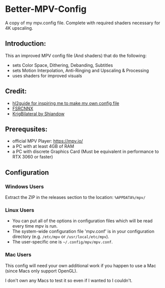 # Better-MPV-Config
A copy of my mpv.config file. Complete with required shaders necessary for 4K upscaling.

## Introduction:

This an improved MPV config file (And shaders) that do the following:

- sets Color Space, Dithering, Debanding, Subtitles
- sets Motion Interpolation, Anti-Ringing and Upscaling & Processing
- uses shaders for improved visuals

## Credit:
* [hl2guide for inspiring me to make my own config file](https://github.com/hl2guide)
* [FSRCNNX](https://github.com/xzpyth/mpv-config/blob/main/shaders/FSRCNNX_x2_8-0-4-1.glsl)
* [KrigBilateral by Shiandow](https://gist.github.com/igv/a015fc885d5c22e6891820ad89555637)

## Prerequsites:
* official MPV Player: https://mpv.io/
* a PC with at least 4GB of RAM
* a PC with discrete Graphics Card (Must be equivalent in performance to RTX 3060 or faster)

## Configuration

### Windows Users

Extract the ZIP in the releases section to the location: `%APPDATA%/mpv/`

### Linux Users

* You can put all of the options in configuration files which will be read every time mpv is run.
* The system-wide configuration file 'mpv.conf' is in your configuration directory (e.g. `/etc/mpv` or `/usr/local/etc/mpv`).
* The user-specific one is `~/.config/mpv/mpv.conf`.

### Mac Users

This config will need your own additional work if you happen to use a Mac (since Macs only support OpenGL).

I don't own any Macs to test it so even if I wanted to I couldn't.
